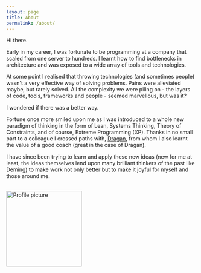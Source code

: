 ```yaml
---
layout: page
title: About
permalink: /about/
---
```


Hi there.

Early in my career, I was fortunate to be programming at a company that scaled from one server to hundreds. I learnt how to find bottlenecks in architecture and was exposed to a wide array of tools and technologies.

At some point I realised that throwing technologies (and sometimes people) wasn't a very effective way of solving problems. Pains were alleviated maybe, but rarely solved. All the complexity we were piling on - the layers of code, tools, frameworks and people - seemed marvellous, but was it?

I wondered if there was a better way.

Fortune once more smiled upon me as I was introduced to a whole new paradigm of thinking in the form of Lean, Systems Thinking, Theory of Constraints, and of course, Extreme Programming (XP). Thanks in no small part to a colleague I crossed paths with, [Dragan](https://dragan-stepanovic.github.io/), from whom I also learnt the value of a good coach (great in the case of Dragan).

I have since been trying to learn and apply these new ideas (new for me at least, the ideas themselves lend upon many brilliant thinkers of the past like Deming) to make work not only better but to make it joyful for myself and those around me.

<br/><img src="/assets/images/about/profile_picture.jpeg" width="200" alt="Profile picture">